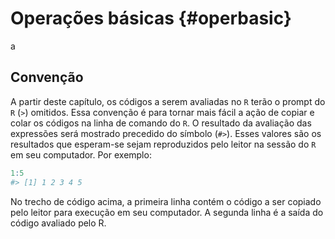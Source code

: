 # Operações básicas {#operbasic}

a



## Convenção

A partir deste capítulo, os códigos a serem avaliadas no <code class='sourceCode bash'><span class='ex'>R</span></code> terão o prompt do <code class='sourceCode bash'><span class='ex'>R</span></code> (`>`) omitidos. Essa convenção é para tornar mais fácil a ação de copiar e colar os códigos na linha de comando do <code class='sourceCode bash'><span class='ex'>R</span></code>. O resultado da avaliação das expressões será mostrado precedido do símbolo (`#>`). Esses valores são os resultados que esperam-se sejam reproduzidos pelo leitor na sessão do <code class='sourceCode bash'><span class='ex'>R</span></code> em seu computador. Por exemplo:


```r
1:5
#> [1] 1 2 3 4 5
```

No trecho de código acima,  a primeira linha contém o código a ser copiado pelo leitor para execução em seu computador. A segunda linha é a saída do código avaliado pelo R.
